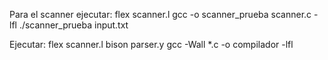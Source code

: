 Para el scanner ejecutar:
flex scanner.l
gcc -o scanner_prueba scanner.c -lfl
./scanner_prueba input.txt



Ejecutar:
flex scanner.l
bison parser.y
gcc -Wall *.c -o compilador -lfl

